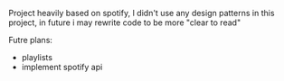 Project heavily based on spotify, 
I didn't use any design patterns in this project, in future i may rewrite code to be more "clear to read"


Futre plans:
 - playlists
 - implement spotify api 
